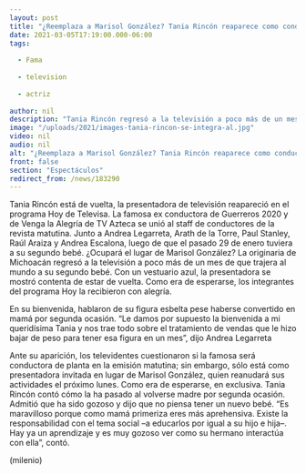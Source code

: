 ```yaml
---
layout: post
title: "¿Reemplaza a Marisol González? Tania Rincón reaparece como conductora en programa 'Hoy'"
date: 2021-03-05T17:19:00.000-06:00
tags:
  
  - Fama
  
  - television
  
  - actriz
  
author: nil
description: "Tania Rincón regresó a la televisión a poco más de un mes de que trajera al mundo a su segundo bebé. Ante su reaparición y la ausencia de Marisol González, los internautas cuestionaron si la ex conductora de VLA será su reemplazo. "
image: "/uploads/2021/images-tania-rincon-se-integra-al.jpg"
video: nil
audio: nil
alt: "¿Reemplaza a Marisol González? Tania Rincón reaparece como conductora en programa 'Hoy'"
front: false
section: "Espectáculos"
redirect_from: /news/183290
---
```


Tania Rincón está de vuelta, la presentadora de televisión reapareció en el programa Hoy de Televisa. La famosa ex conductora de Guerreros 2020 y de Venga la Alegría de TV Azteca se unió al staff de conductores de la revista matutina. Junto a Andrea Legarreta, Arath de la Torre, Paul Stanley, Raúl Araiza y Andrea Escalona, luego de que el pasado 29 de enero tuviera a su segundo bebé. ¿Ocupará el lugar de Marisol González? La originaria de Michoacán regresó a la televisión a poco más de un mes de que trajera al mundo a su segundo bebé. Con un vestuario azul, la presentadora se mostró contenta de estar de vuelta. Como era de esperarse, los integrantes del programa Hoy la recibieron con alegría. 

En su bienvenida, hablaron de su figura esbelta pese haberse convertido en mamá por segunda ocasión.  “Le damos por supuesto la bienvenida a mi queridísima Tania y nos trae todo sobre el tratamiento de vendas que le hizo bajar de peso para tener esa figura en un mes”, dijo Andrea Legarreta 

Ante su aparición, los televidentes cuestionaron si la famosa será conductora de planta en la emisión matutina; sin embargo, sólo está como presentadora invitada en lugar de Marisol González, quien reanudará sus actividades el próximo lunes. Como era de esperarse, en exclusiva. Tania Rincón contó cómo la ha pasado al volverse madre por segunda ocasión. Admitió que ha sido gozoso y dijo que no piensa tener un nuevo bebé. “Es maravilloso porque como mamá primeriza eres más aprehensiva. Existe la responsabilidad con el tema social –a educarlos por igual a su hijo e hija–. Hay ya un aprendizaje y es muy gozoso ver como su hermano interactúa con ella”, contó. 

(milenio)